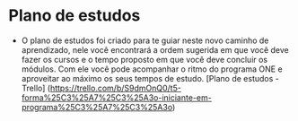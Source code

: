 # Plano de estudos
- O plano de estudos foi criado para te guiar neste novo caminho de aprendizado, nele você encontrará a ordem sugerida em que você deve fazer os cursos e o tempo proposto em que você deve concluir os módulos. Com ele você pode acompanhar o ritmo do programa ONE e aproveitar ao máximo os seus tempos de estudo.
[Plano de estudos - Trello] (https://trello.com/b/S9dmOnQ0/t5-forma%25C3%25A7%25C3%25A3o-iniciante-em-programa%25C3%25A7%25C3%25A3o)
